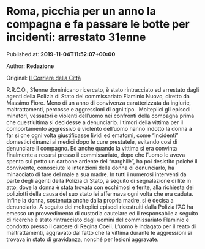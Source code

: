 
# Roma, picchia per un anno la compagna e fa passare le botte per incidenti: arrestato 31enne

Published at: **2019-11-04T11:52:07+00:00**

Author: **Redazione**

Original: [Il Corriere della Città](https://www.ilcorrieredellacitta.com/news/roma-picchia-per-un-anno-la-compagna-e-fa-passare-le-botte-per-incidenti-arrestato-31enne.html)

R.R.C.O., 31enne dominicano ricercato, è stato rintracciato ed arrestato dagli agenti della Polizia di Stato del commissariato Flaminio Nuovo, diretto da Massimo Fiore.
Meno di un anno di convivenza caratterizzata da ingiurie, maltrattamenti, percosse e aggressioni di ogni tipo. 
Molteplici gli episodi minatori, vessatori e violenti dell’uomo nei confronti della compagna prima che quest’ultima si decidesse a denunciarlo.
I timori della vittima per il comportamento aggressivo e violento dell’uomo hanno indotto la donna a far sì che ogni volta giustificasse lividi ed ematomi, come “incidenti” domestici dinanzi ai medici dopo le cure prestatele, evitando così di denunciare il compagno.
Ed anche quando la vittima si era convinta finalmente a recarsi presso il commissariato, dopo che l’uomo le aveva spento sul petto un carbone ardente del “narghilè”, ha poi desistito poiché il convivente, conosciute le intenzioni della donna di denunciarlo, ha minacciato di fare del male a sua madre.
In tutti i numerosi interventi da parte degli agenti della Polizia di Stato, a seguito di segnalazione di lite in atto, dove la donna è stata trovata con ecchimosi e ferite, alla richiesta dei poliziotti della causa del suo stato lei affermava ogni volta che era caduta.
Infine la donna, sostenuta anche dalla propria madre, si è decisa a denunciarlo.
A seguito dei molteplici episodi ricostruiti dalla Polizia l’AG ha emesso un provvedimento di custodia cautelare ed il responsabile a seguito di ricerche è stato rintracciato dagli uomini del commissariato Flaminio e condotto presso il carcere di Regina Coeli.
L’uomo è indagato per il reato di maltrattamenti, aggravato dal fatto che la vittima durante le aggressioni si trovava in stato di gravidanza, nonché per lesioni aggravate.
